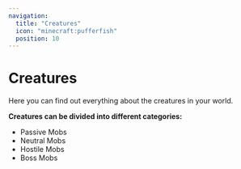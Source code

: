 ```yaml
---
navigation:
  title: "Creatures"
  icon: "minecraft:pufferfish"
  position: 10
---
```


# Creatures

Here you can find out everything about the creatures in your world. 

__Creatures can be divided into different categories:__ 

- Passive Mobs 
- Neutral Mobs 
- Hostile Mobs 
- Boss Mobs

<SubPages />